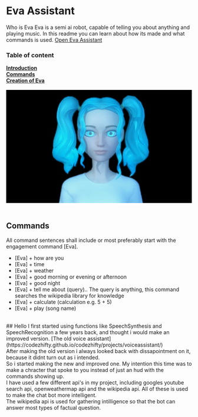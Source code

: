 # Eva Assistant
Who is Eva
Eva is a semi ai robot, capable of telling you about anything and playing music.
In this readme you can learn about how its made and what commands is used.
[Open Eva Assistant](https://codezhifty.github.io/voiceassistant/)
<br>
### Table of content
**[Introduction](#eva-assistant)**
<br>
**[Commands](#Commands)**
<br>
**[Creation of Eva](#creation-of-eva)**
<br>
<br>
![alt text](https://github.com/CodeZhifty/voiceassistant/blob/main/images/evaassistant.PNG)
<br>
<br>
## Commands
All command sentences shall include or most preferably start with the engagement command [Eva].
<br>
* [Eva] + how are you
* [Eva] + time
* [Eva] + weather
* [Eva] + good morning or evening or afternoon
* [Eva] + good night
* [Eva] + tell me about (query).. The query is anything, this command searches the wikipedia library for knowledge
* [Eva] + calculate (calculation e.g. 5 + 5)
* [Eva] + play (song name)
<br>
## Hello
I first started using functions like SpeechSynthesis and SpeechRecognition a few years back, and thought i would make an improved version.
[The old voice assistant](https://codezhifty.github.io/codezhifty/projects/voiceassistant/)
<br>
After making the old version i always looked back with dissapointment on it, because it didnt turn out as i intended.
<br>
So i started making the new and improved one. My intention this time was to make a chracter that spoke to you instead of just an hud with the commands showing up.
<br>
I have used a few different api's in my project, including googles youtube search api, openweathermap api and the wikipedia api. All of these is used to make the chat bot more intelligent.
<br>
The wikipedia api is used for gathering intilligence so that the bot can answer most types of factual question.
